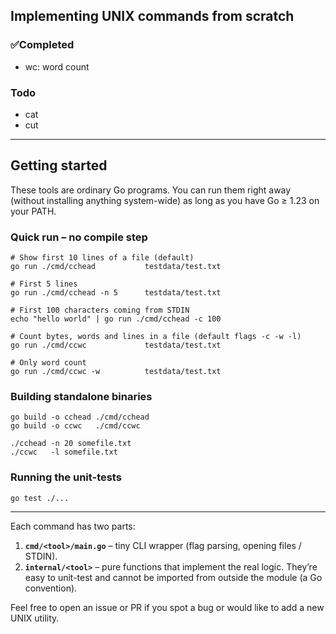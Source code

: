 ## Implementing UNIX commands from scratch

### ✅Completed

- wc: word count

### Todo

- cat
- cut

---

## Getting started

These tools are ordinary Go programs. You can run them right away (without installing anything system-wide) as long as you have Go ≥ 1.23 on your PATH.

### Quick run – no compile step

```
# Show first 10 lines of a file (default)
go run ./cmd/cchead           testdata/test.txt

# First 5 lines
go run ./cmd/cchead -n 5      testdata/test.txt

# First 100 characters coming from STDIN
echo "hello world" | go run ./cmd/cchead -c 100

# Count bytes, words and lines in a file (default flags -c -w -l)
go run ./cmd/ccwc             testdata/test.txt

# Only word count
go run ./cmd/ccwc -w          testdata/test.txt
```

### Building standalone binaries

```
go build -o cchead ./cmd/cchead
go build -o ccwc   ./cmd/ccwc

./cchead -n 20 somefile.txt
./ccwc   -l somefile.txt
```

### Running the unit-tests

```
go test ./...
```

---

Each command has two parts:

1. **`cmd/<tool>/main.go`** – tiny CLI wrapper (flag parsing, opening files / STDIN).
2. **`internal/<tool>`** – pure functions that implement the real logic. They’re easy to unit-test and cannot be imported from outside the module (a Go convention).

Feel free to open an issue or PR if you spot a bug or would like to add a new UNIX utility.
